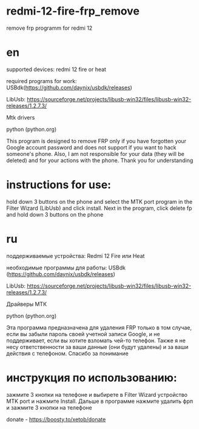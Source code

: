 # redmi-12-fire-frp_remove
remove frp programm for redmi 12

# en

supported devices: redmi 12 fire or heat

required programs for work: USBdk(https://github.com/daynix/usbdk/releases)

LibUsb: https://sourceforge.net/projects/libusb-win32/files/libusb-win32-releases/1.2.7.3/

Mtk drivers

python (python.org)

This program is designed to remove FRP only if you have forgotten your Google account password and does not support if you want to hack someone's phone. Also, I am not responsible for your data (they will be deleted) and for your actions with the phone. 
Thank you for understanding


# instructions for use:

hold down 3 buttons on the phone and select the MTK port program in the Filter Wizard (LibUsb) and click install. Next in the program, click delete fp and hold down 3 buttons on the phone

# ru

поддерживаемые устройства: Redmi 12 Fire или Heat

необходимые программы для работы: USBdk (https://github.com/daynix/usbdk/releases)

LibUsb: https://sourceforge.net/projects/libusb-win32/files/libusb-win32-releases/1.2.7.3/

Драйверы МТК

python (python.org)

Эта программа предназначена для удаления FRP только в том случае, если вы забыли пароль своей учетной записи Google, и не поддерживает, если вы хотите взломать чей-то телефон. Также я не несу ответственности за ваши данные (они будут удалены) и за ваши действия с телефоном. 
Спасибо за понимание

# инструкция по использованию:
зажмите 3 кнопки на телефоне и выбирете в Filter Wizard устройство MTK port и нажмите Install. Дальше в программе нажмите удалить фрп и зажмите 3 кнопки на телефоне

donate - https://boosty.to/xetob/donate
